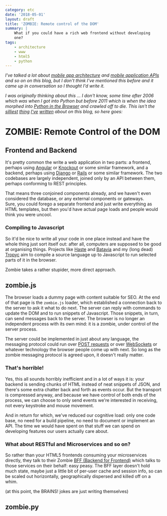 ```yaml
---
category: etc
date: '2018-05-01'
layout: draft
title: 'ZOMBIE: Remote control of the DOM'
summary: |
    What if you could have a rich web frontend without developing
    one?
tags:
    - architecture
    - www
    - html5
    - python
---
```


*I've talked a lot about
[mobile app architecture](../mobile-app-architecture/) and
[mobile application APIs](../tranquil-apis/) and
so on on this blog, but I don't think I've mentioned this before
and it came up in conversation so I thought I'd write it.*

*I was originally thinking about this ... I don't know, some time
after 2006 which was when I got into Python but before 2011 which 
is when the idea morphed into
[Python in the Browser](../python-in-the-browser/) and crawled off to die.
This isn't the [silliest](../squilla-http-serving-up-stored-procedures/)
[thing](../omnicode/) [I've](../squawk-cc-the-true-story/)
[written](../youve-got-no-mail/) about on this blog, so here goes:*

# ZOMBIE: Remote Control of the DOM

## Frontend and Backend

It's pretty common the write a web application in two parts: a frontend, 
perhaps using [Angular](https://angular.io/) or [Knockout](http://knockoutjs.com/)
or some similar framework, and a backend, perhaps using [Django](https://www.djangoproject.com/)
or [Rails](http://rubyonrails.org/) or some similar framework.  The two codebases
are largely independent, joined only by an API between them, perhaps conforming
to REST principles.

That means three conjoined components already, and we haven't even considered
the database, or any external components or gateways.   
Sure, you could forego a separate frontend and just write everything as HTML
templates, but then you'd have actual page loads and people would think you
were uncool.

### Compiling to Javascript

So it'd be nice to write all your code in one place instead and have the whole
thing just sort itself out: after all, computers are supposed to be good at 
organising things.  Projects like [Haste](https://haste-lang.org/) and
[Batavia](https://batavia.readthedocs.io/en/latest/) and my 
(long dead) [Tropyc](https://github.com/nickzoic/tropyc) aim to compile a source
language up to Javascript to run selected parts of it in the browser.

Zombie takes a rather stupider, more direct approach.

## zombie.js

The browser loads a dummy page with content suitable for SEO.  At the end of that
page is the `zombie.js` loader, which established a connection back to the server
to ask it what to do next.  The server can reply with commands to update the DOM
and to run snippets of Javascript.  Those snippets, in turn, can send messages back
to the server.  The browser is no longer an independent process with its own mind:
it is a zombie, under control of the server process.

The server could be implemented in just about any language, the messaging protocol could run
over [POST requests](http://blog.fanout.io/2013/03/04/long-polling-doesnt-totally-suck/)
or over [WebSockets](https://developer.mozilla.org/en-US/docs/Web/API/WebSockets_API)
or whatever technology the browser people come up with next.  So long as the zombie
messaging protocol is agreed upon, it doesn't really matter.

### That's horrible!

Yes, this all sounds horribly inefficient and in a lot of ways it is: your backend 
is sending chunks of HTML instead of neat snippets of JSON, and there's some extra
chatter back and forth as events occur.  But the transport is compressed anyway,
and because we have control of both ends of the process, we can choose to only send
events we're interested in receiving, not every keystroke and mouse movement.

And in return for which, we've reduced our cognitive load: only one code base,
no need for a build pipeline, no need to document or implement an API.  The time
we would have spent on that stuff we can spend on developing features our users
actually care about.

### What about RESTful and Microservices and so on?

So rather than your HTML5 frontends consuming your microservices directly, they
talk to their Zombie [BFF (Backend for Frontend)](https://samnewman.io/patterns/architectural/bff/)
which talks to those services on their behalf: easy peasy.  The BFF layer doesn't 
hold much state, maybe just a little bit of per-user cache and session info, so can
be scaled out horizontally, geographically dispersed and killed off on a whim.

(at this point, the BRAINS! jokes are just writing themselves)

## zombie.py







